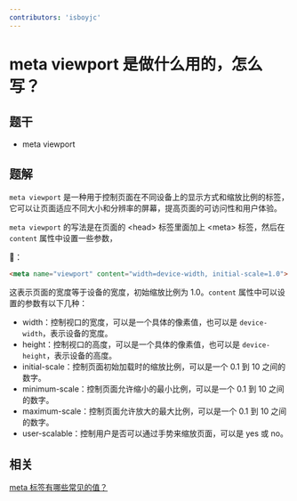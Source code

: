 ```yaml
---
contributors: 'isboyjc'
---
```


# meta viewport 是做什么用的，怎么写？


## 题干

- meta viewport



## 题解

<!-- ::: details 点我查看题解 -->

`meta viewport` 是一种用于控制页面在不同设备上的显示方式和缩放比例的标签，它可以让页面适应不同大小和分辨率的屏幕，提高页面的可访问性和用户体验。

`meta viewport` 的写法是在页面的 \<head> 标签里面加上 \<meta> 标签，然后在 `content` 属性中设置一些参数，

🌰：

```html
<meta name="viewport" content="width=device-width, initial-scale=1.0">
```

这表示页面的宽度等于设备的宽度，初始缩放比例为 1.0。`content` 属性中可以设置的参数有以下几种：

- width：控制视口的宽度，可以是一个具体的像素值，也可以是 `device-width`，表示设备的宽度。
- height：控制视口的高度，可以是一个具体的像素值，也可以是 `device-height`，表示设备的高度。
- initial-scale：控制页面初始加载时的缩放比例，可以是一个 0.1 到 10 之间的数字。
- minimum-scale：控制页面允许缩小的最小比例，可以是一个 0.1 到 10 之间的数字。
- maximum-scale：控制页面允许放大的最大比例，可以是一个 0.1 到 10 之间的数字。
- user-scalable：控制用户是否可以通过手势来缩放页面，可以是 yes 或 no。

<!-- ::: -->



## 相关


[meta 标签有哪些常见的值？](./020020_meta_label.md)